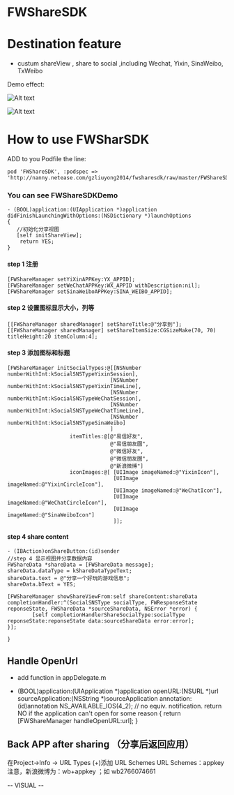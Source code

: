 FWShareSDK
==========

# Destination feature
* custum shareView , share to social ,including Wechat, Yixin, SinaWeibo, TxWeibo

Demo effect:

![Alt text](http://nanny.netease.com/gzliuyong2014/fwsharesdk/raw/master/screenShot.png)

![Alt text](http://nanny.netease.com/gzliuyong2014/fwsharesdk/raw/master/shareScreenShot.gif)

 
 
# How to use FWSharSDK 
 
ADD to you Podfile the line: 

	pod 'FWShareSDK', :podspec => 'http://nanny.netease.com/gzliuyong2014/fwsharesdk/raw/master/FWShareSDK.podspec'


### You can see FWShareSDKDemo 

	- (BOOL)application:(UIApplication *)application didFinishLaunchingWithOptions:(NSDictionary *)launchOptions
	{   
 	   //初始化分享视图
 	   [self initShareView];
   		return YES;
	}

#### step 1 注册
    
    [FWShareManager setYiXinAPPKey:YX_APPID];
    [FWShareManager setWeChatAPPKey:WX_APPID withDescription:nil];
    [FWShareManager setSinaWeiboAPPKey:SINA_WEIBO_APPID];

#### step 2 设置图标显示大小，列等
    
    [[FWShareManager sharedManager] setShareTitle:@"分享到"];
    [[FWShareManager sharedManager] setShareItemSize:CGSizeMake(70, 70) titleHeight:20 itemColumn:4];


#### step 3 添加图标和标题
    
    [FWShareManager initSocialTypes:@[[NSNumber numberWithInt:kSocialSNSTypeYixinSession],
                                     [NSNumber numberWithInt:kSocialSNSTypeYixinTimeLine],
                                     [NSNumber numberWithInt:kSocialSNSTypeWeChatSession],
                                     [NSNumber numberWithInt:kSocialSNSTypeWeChatTimeLine],
                                     [NSNumber numberWithInt:kSocialSNSTypeSinaWeibo]
                                     ]
                        itemTitles:@[@"易信好友",
                                     @"易信朋友圈",
                                     @"微信好友",
                                     @"微信朋友圈",
                                     @"新浪微博"]
                        iconImages:@[ [UIImage imageNamed:@"YixinIcon"],
                                      [UIImage imageNamed:@"YixinCircleIcon"],
                                      [UIImage imageNamed:@"WeChatIcon"],
                                      [UIImage imageNamed:@"WeChatCircleIcon"],
                                      [UIImage imageNamed:@"SinaWeiboIcon"]
                                      ]];
     
    
#### step 4 share content

	- (IBAction)onShareButton:(id)sender
    //step 4 显示视图并分享数据内容 
    FWShareData *shareData = [FWShareData message]; 
    shareData.dataType = kShareDataTypeText; 
    shareData.text = @"分享一个好玩的游戏信息"; 
    shareData.bText = YES; 
     
    [FWShareManager showShareViewFrom:self shareContent:shareData completionHandler:^(SocialSNSType socialType, FWResponseState reponseState, FWShareData *sourceShareData, NSError *error) { 
            [self completionHandlerShareSocialType:socialType reponseState:reponseState data:sourceShareData error:error]; 
    }]; 
     
	} 
 
 
## Handle OpenUrl 
 
* add function in appDelegate.m 
 
- (BOOL)application:(UIApplication *)application openURL:(NSURL *)url sourceApplication:(NSString *)sourceApplication annotation:(id)annotation NS_AVAILABLE_IOS(4_2); // no equiv. notification. return NO if the application can't open for some reason 
{ 
    return [FWShareManager handleOpenURL:url]; 
} 
 
## Back APP after sharing （分享后返回应用）

在Project->Info -> URL Types (+)添加 URL Schemes
URL Schemes：appkey
注意，新浪微博为：wb+appkey ；如 wb2766074661
 

-- VISUAL --
